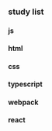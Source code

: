 <!--
 * @Descripttion:
 * @version:
 * @Date: 2020-12-13 12:20:32
 * @LastEditTime: 2020-12-13 12:33:58
-->
### study list

#### js

#### html
#### css
#### typescript

#### webpack

#### react
